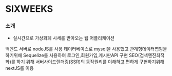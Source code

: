 # SIXWEEKS

### 소개
- 실시간으로 가상화폐 시세를 받아오는 웹 어플리케이션

백엔드 서버로 nodeJS를 사용
데이터베이스로 mysql을 사용했고 관계형데이터맵핑을 하기위해 Sequelize를 사용하여 로그인,회원가입,게시판API 구현
SEO(검색엔진최적화)를 하기 위해 서버사이드렌더링(SSR)의 동작원리를 이해하고 편하게 구현하기위해 nextJS를 이용
